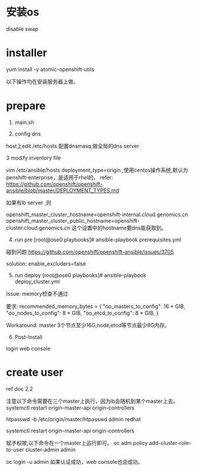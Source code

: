 
# 安装os 

disable swap 


# installer

yum install -y atomic-openshift-utils

以下操作均在安装服务器上做。
# prepare 

1. main.sh



2. config dns

host上edit /etc/hosts
配置dnsmasq,做全局的dns server

3 modify inventory file 

vim /etc/ansible/hosts
deployment_type=origin ,使用centos操作系统,默认为penshift-enterprise，是适用于rhel的。
refer: https://github.com/openshift/openshift-ansible/blob/master/DEPLOYMENT_TYPES.md

如果有lb server ,则 

openshift_master_cluster_hostname=openshift-internal.cloud.genomics.cn
openshift_master_cluster_public_hostname=openshift-cluster.cloud.genomics.cn
这个设置中的hostname要dns能获取到。 




4. run pre 
[root@ose0 playbooks]# ansible-playbook prerequisites.yml 

碰到问题
https://github.com/openshift/openshift-ansible/issues/3705

solution:
enable_excluders=false

5. run deploy
[root@ose0 playbooks]# ansible-playbook deploy_cluster.yml

Issue: memory检查不通过

要求:
    recommended_memory_bytes = {
        "oo_masters_to_config": 16 * GIB,
        "oo_nodes_to_config": 8 * GIB,
        "oo_etcd_to_config": 8 * GIB,
    }

Workaround:
   master 3个节点至少16G,node,etcd等节点最少8G内存。


6. Post-Install

login web console 

# create user 

ref doc 2.2 

注意以下命令需要在三个master上执行，因为lb会随机到某个master上去。
systemctl restart origin-master-api origin-controllers 

htpasswd -b /etc/origin/master/htpasswd admin redhat 

systemctl restart origin-master-api origin-controllers 


赋予权限,以下命令在一个master上运行即可。
oc adm policy add-cluster-role-to-user  cluster-admin admin


oc login -u admin 如果认证成功，web console也会成功。

